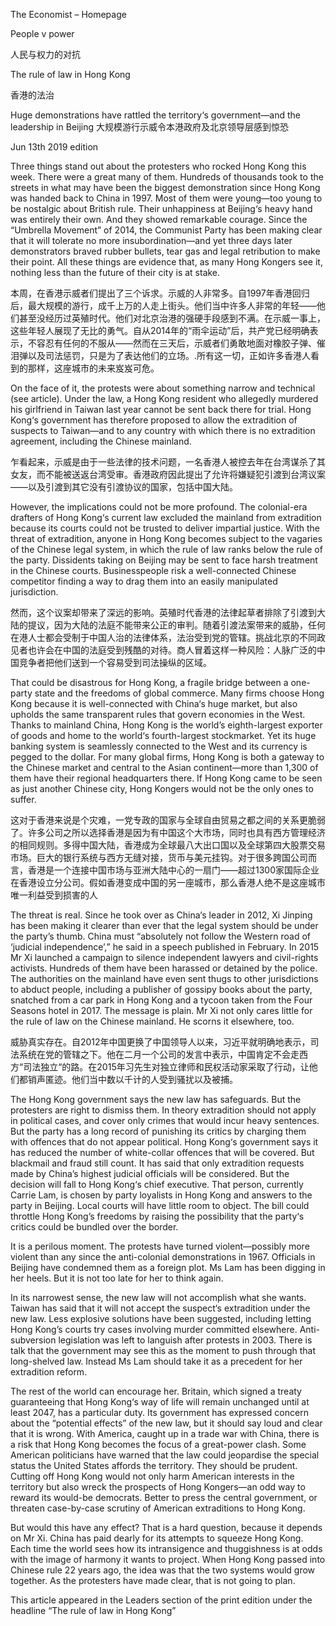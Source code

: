The Economist – Homepage

People v power

人民与权力的对抗

The rule of law in Hong Kong

香港的法治

Huge demonstrations have rattled the territory‘s government—and the leadership in Beijing
大规模游行示威令本港政府及北京领导层感到惊恐

Jun 13th 2019 edition


Three things stand out about the protesters who rocked Hong Kong this week. There were a great many of them. Hundreds of thousands took to the streets in what may have been the biggest demonstration since Hong Kong was handed back to China in 1997. Most of them were young—too young to be nostalgic about British rule. Their unhappiness at Beijing‘s heavy hand was entirely their own. And they showed remarkable courage. Since the “Umbrella Movement” of 2014, the Communist Party has been making clear that it will tolerate no more insubordination—and yet three days later demonstrators braved rubber bullets, tear gas and legal retribution to make their point. All these things are evidence that, as many Hong Kongers see it, nothing less than the future of their city is at stake.

本周，在香港示威者们提出了三个诉求。示威的人非常多。自1997年香港回归后，最大规模的游行，成千上万的人走上街头。他们当中许多人非常的年轻——他们甚至没经历过英殖时代。他们对北京治港的强硬手段感到不满。在示威一事上，这些年轻人展现了无比的勇气。自从2014年的“雨伞运动”后，共产党已经明确表示，不容忍有任何的不服从——然而在三天后，示威者们勇敢地面对橡胶子弹、催泪弹以及司法惩罚，只是为了表达他们的立场。.所有这一切，正如许多香港人看到的那样，这座城市的未来岌岌可危。


On the face of it, the protests were about something narrow and technical (see article). Under the law, a Hong Kong resident who allegedly murdered his girlfriend in Taiwan last year cannot be sent back there for trial. Hong Kong‘s government has therefore proposed to allow the extradition of suspects to Taiwan—and to any country with which there is no extradition agreement, including the Chinese mainland.

乍看起来，示威是由于一些法律的技术问题，一名香港人被控去年在台湾谋杀了其女友，而不能被送返台湾受审。香港政府因此提出了允许将嫌疑犯引渡到台湾议案——以及引渡到其它没有引渡协议的国家，包括中国大陆。

However, the implications could not be more profound. The colonial-era drafters of Hong Kong‘s current law excluded the mainland from extradition because its courts could not be trusted to deliver impartial justice. With the threat of extradition, anyone in Hong Kong becomes subject to the vagaries of the Chinese legal system, in which the rule of law ranks below the rule of the party. Dissidents taking on Beijing may be sent to face harsh treatment in the Chinese courts. Businesspeople risk a well-connected Chinese competitor finding a way to drag them into an easily manipulated jurisdiction.

然而，这个议案却带来了深远的影响。英殖时代香港的法律起草者排除了引渡到大陆的提议，因为大陆的法庭不能带来公正的审判。随着引渡法案带来的威胁，任何在港人士都会受制于中国人治的法律体系，法治受到党的管辖。挑战北京的不同政见者也许会在中国的法庭受到残酷的对待。商人冒着这样一种风险：人脉广泛的中国竞争者把他们送到一个容易受到司法操纵的区域。

That could be disastrous for Hong Kong, a fragile bridge between a one-party state and the freedoms of global commerce. Many firms choose Hong Kong because it is well-connected with China‘s huge market, but also upholds the same transparent rules that govern economies in the West. Thanks to mainland China, Hong Kong is the world’s eighth-largest exporter of goods and home to the world‘s fourth-largest stockmarket. Yet its huge banking system is seamlessly connected to the West and its currency is pegged to the dollar. For many global firms, Hong Kong is both a gateway to the Chinese market and central to the Asian continent—more than 1,300 of them have their regional headquarters there. If Hong Kong came to be seen as just another Chinese city, Hong Kongers would not be the only ones to suffer.


这对于香港来说是个灾难，一党专政的国家与全球自由贸易之都之间的关系更脆弱了。许多公司之所以选择香港是因为有中国这个大市场，同时也具有西方管理经济的相同规则。多得中国大陆，香港成为全球最八大出口国以及全球第四大股票交易市场。巨大的银行系统与西方无缝对接，货币与美元挂钩。对于很多跨国公司而言，香港是一个连接中国市场与亚洲大陆中心的一扇门——超过1300家国际企业在香港设立分公司。假如香港变成中国的另一座城市，那么香港人绝不是这座城市唯一利益受到损害的人


The threat is real. Since he took over as China‘s leader in 2012, Xi Jinping has been making it clearer than ever that the legal system should be under the party’s thumb. China must “absolutely not follow the Western road of ‘judicial independence’,” he said in a speech published in February. In 2015 Mr Xi launched a campaign to silence independent lawyers and civil-rights activists. Hundreds of them have been harassed or detained by the police. The authorities on the mainland have even sent thugs to other jurisdictions to abduct people, including a publisher of gossipy books about the party, snatched from a car park in Hong Kong and a tycoon taken from the Four Seasons hotel in 2017. The message is plain. Mr Xi not only cares little for the rule of law on the Chinese mainland. He scorns it elsewhere, too.

威胁真实存在。自2012年中国更换了中国领导人以来，习近平就明确地表示，司法系统在党的管辖之下。他在二月一个公司的发言中表示，中国肯定不会走西方“司法独立“的路。在2015年习先生对独立律师和民权活动家采取了行动，让他们都销声匿迹。他们当中数以千计的人受到骚扰以及被捕。

The Hong Kong government says the new law has safeguards. But the protesters are right to dismiss them. In theory extradition should not apply in political cases, and cover only crimes that would incur heavy sentences. But the party has a long record of punishing its critics by charging them with offences that do not appear political. Hong Kong‘s government says it has reduced the number of white-collar offences that will be covered. But blackmail and fraud still count. It has said that only extradition requests made by China’s highest judicial officials will be considered. But the decision will fall to Hong Kong‘s chief executive. That person, currently Carrie Lam, is chosen by party loyalists in Hong Kong and answers to the party in Beijing. Local courts will have little room to object. The bill could throttle Hong Kong’s freedoms by raising the possibility that the party‘s critics could be bundled over the border.

It is a perilous moment. The protests have turned violent—possibly more violent than any since the anti-colonial demonstrations in 1967. Officials in Beijing have condemned them as a foreign plot. Ms Lam has been digging in her heels. But it is not too late for her to think again.

In its narrowest sense, the new law will not accomplish what she wants. Taiwan has said that it will not accept the suspect‘s extradition under the new law. Less explosive solutions have been suggested, including letting Hong Kong’s courts try cases involving murder committed elsewhere. Anti-subversion legislation was left to languish after protests in 2003. There is talk that the government may see this as the moment to push through that long-shelved law. Instead Ms Lam should take it as a precedent for her extradition reform.

The rest of the world can encourage her. Britain, which signed a treaty guaranteeing that Hong Kong‘s way of life will remain unchanged until at least 2047, has a particular duty. Its government has expressed concern about the “potential effects” of the new law, but it should say loud and clear that it is wrong. With America, caught up in a trade war with China, there is a risk that Hong Kong becomes the focus of a great-power clash. Some American politicians have warned that the law could jeopardise the special status the United States affords the territory. They should be prudent. Cutting off Hong Kong would not only harm American interests in the territory but also wreck the prospects of Hong Kongers—an odd way to reward its would-be democrats. Better to press the central government, or threaten case-by-case scrutiny of American extraditions to Hong Kong.

But would this have any effect? That is a hard question, because it depends on Mr Xi. China has paid dearly for its attempts to squeeze Hong Kong. Each time the world sees how its intransigence and thuggishness is at odds with the image of harmony it wants to project. When Hong Kong passed into Chinese rule 22 years ago, the idea was that the two systems would grow together. As the protesters have made clear, that is not going to plan. 

This article appeared in the Leaders section of the print edition under the headline “The rule of law in Hong Kong”



